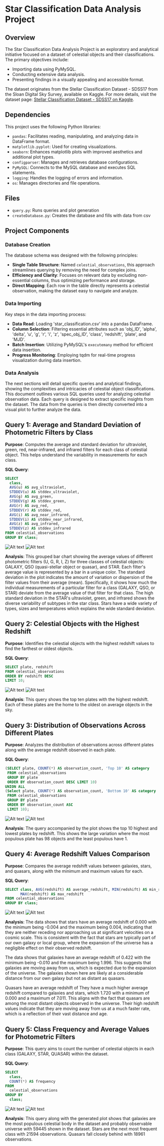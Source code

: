 # Star Classification Data Analysis Project

## Overview

The Star Classification Data Analysis Project is an exploratory and analytical initiative focused on a dataset of celestial objects and their classifications. The primary objectives include:

- Importing data using PyMySQL.
- Conducting extensive data analysis.
- Presenting findings in a visually appealing and accessible format.

The dataset originates from the Stellar Classification Dataset - SDSS17 from the Sloan Digital Sky Survey, available on Kaggle. For more details, visit the dataset page: [Stellar Classification Dataset - SDSS17 on Kaggle](https://www.kaggle.com/datasets/fedesoriano/stellar-classification-dataset-sdss17).

## Dependencies

This project uses the following Python libraries:

- `pandas`: Facilitates reading, manipulating, and analyzing data in DataFrame format.
- `matplotlib.pyplot`: Used for creating visualizations.
- `seaborn`: Enhances matplotlib plots with improved aesthetics and additional plot types.
- `configparser`: Manages and retrieves database configurations.
- `PyMySQL`: Connects to the MySQL database and executes SQL statements.
- `logging`: Handles the logging of errors and information.
- `os`: Manages directories and file operations.

## Files

- `query.py`: Runs queries and plot generation
- `createDatabase.py`: Creates the database and fills with data from csv


## Project Components

### Database Creation

The database schema was designed with the following principles:

- **Single Table Structure**: Named `celestial_observations`, this approach streamlines querying by removing the need for complex joins.
- **Efficiency and Clarity**: Focuses on relevant data by excluding non-essential columns, thus optimizing performance and storage.
- **Direct Mapping**: Each row in the table directly represents a celestial observation, making the dataset easy to navigate and analyze.

### Data Importing

Key steps in the data importing process:

- **Data Read**: Loading 'star_classification.csv' into a pandas DataFrame.
- **Column Selection**: Filtering essential attributes such as 'obj_ID', 'alpha', 'delta', 'u', 'g', 'r', 'i', 'z', 'spec_obj_ID', 'class', 'redshift', 'plate', and 'MJD'.
- **Batch Insertion**: Utilizing PyMySQL's `executemany` method for efficient data insertion.
- **Progress Monitoring**: Employing tqdm for real-time progress visualization during data insertion.

### Data Analysis


The next sections will detail specific queries and analytical findings, showing the complexities and intricacies of celestial object classifications. This document outlines various SQL queries used for analyzing celestial observation data. Each query is designed to extract specific insights from the dataset. The data from the queries is then directly converted into a visual plot to further analyze the data.




## Query 1: Average and Standard Deviation of Photometric Filters by Class

**Purpose**: Computes the average and standard deviation for ultraviolet, green, red, near-infrared, and infrared filters for each class of celestial object. This helps understand the variability in measurements for each class.

**SQL Query**:
```sql
SELECT
  class,
  AVG(u) AS avg_ultraviolet,
  STDDEV(u) AS stddev_ultraviolet,
  AVG(g) AS avg_green,
  STDDEV(g) AS stddev_green,
  AVG(r) AS avg_red,
  STDDEV(r) AS stddev_red,
  AVG(i) AS avg_near_infrared,
  STDDEV(i) AS stddev_near_infrared,
  AVG(z) AS avg_infrared,
  STDDEV(z) AS stddev_infrared
FROM celestial_observations
GROUP BY class;
```
![Alt text](output_screenshots/query1.png)
![Alt text](query_generated_plots/avg_stddev_by_class.png)


**Analysis**: 
This grouped bar chart showing the average values of different photometric filters (U, G, R, I, Z) for three classes of celestial objects: GALAXY, QSO (quasi-stellar object or quasar), and STAR. Each filter's average value is represented by a bar in a unique color. The standard deviation in the plot indicates the amount of variation or dispersion of the filter values from their average (mean). Specifically, it shows how much the individual measurements of a particular filter for a class (GALAXY, QSO, or STAR) deviate from the average value of that filter for that class. The high standard deviation in the STAR's ultraviolet, green, and infrared shows the diverse variability of subtypes in the star class. Stars have a wide variety of types, sizes and temperatures which explains the wide standard deviation.

## Query 2: Celestial Objects with the Highest Redshift

**Purpose**: Identifies the celestial objects with the highest redshift values to find the farthest or oldest objects.

**SQL Query**:
```sql
SELECT plate, redshift
FROM celestial_observations
ORDER BY redshift DESC
LIMIT 10;
```
![Alt text](output_screenshots/query2.png)
![Alt text](query_generated_plots/highest_redshift.png)

**Analysis**: 
This query shows the top ten plates with the highest redshift. Each of these plates are the home to the oldest on average objects in the sky. 

## Query 3: Distribution of Observations Across Different Plates

**Purpose**: Analyzes the distribution of observations across different plates along with the average redshift observed in each plate.

**SQL Query**:
```sql
(SELECT plate, COUNT(*) AS observation_count, 'Top 10' AS category
 FROM celestial_observations 
 GROUP BY plate 
 ORDER BY observation_count DESC LIMIT 10)
UNION ALL
(Select plate, COUNT(*) AS observation_count, 'Bottom 10' AS category
 FROM celestial_observations
 GROUP BY plate
 ORDER BY observation_count ASC
 LIMIT 10);
```
![Alt text](output_screenshots/query3.png)
![Alt text](query_generated_plots/plates_distribution.png)

**Analysis**: 
The query accompanied by the plot shows the top 10 highest and lowest plates by redshift. This shows the large variation where the most populous plate has 98 objects and the least populous have 1.
## Query 4: Average Redshift Values Comparison

**Purpose**: Compares the average redshift values between galaxies, stars, and quasars, along with the minimum and maximum values for each.

**SQL Query**:
```sql
SELECT class, AVG(redshift) AS average_redshift, MIN(redshift) AS min_redshift, 
       MAX(redshift) AS max_redshift 
FROM celestial_observations 
GROUP BY class;
```
![Alt text](output_screenshots/query4.png)
![Alt text](query_generated_plots/avg_redshift_comparison.png)

**Analysis**: 
The data shows that stars have an average redshift of 0.000 with the minimum being -0.004 and the maximum being 0.004, indicating that they are neither receding nor approaching us at significant velocities on a cosmic scale. This is consistent with the fact that stars are typically part of our own galaxy or local group, where the expansion of the universe has a negligible effect on their observed redshift.

The data shows that galaxies have an average redshift of 0.422 with the minimum being -0.010 and the maximum being 1.996. This suggests that galaxies are moving away from us, which is expected due to the expansion of the universe. The galaxies shown here are likely at a considerable distance from our own galaxy but not as distant as quasars.

Quasars have an average redshift of They have a much higher average redshift compared to galaxies and stars, which 1.720 with a minimum of 0.000 and a maximum of 7.011. This aligns with the fact that quasars are among the most distant objects observed in the universe. Their high redshift values indicate that they are moving away from us at a much faster rate, which is a reflection of their vast distance and age.

## Query 5: Class Frequency and Average Values for Photometric Filters

**Purpose**: This query aims to count the number of celestial objects in each class (GALAXY, STAR, QUASAR) within the dataset.

**SQL Query**:
```sql
SELECT
  class,
  COUNT(*) AS frequency
FROM
  celestial_observations
GROUP BY
  class;
```
![Alt text](output_screenshots/query5.png)
![Alt text](query_generated_plots/class_frequency.png)

**Analysis**: 
This query along with the generated plot shows that galaxies are the most populous celestial body in the dataset and probably observable universe with 59445 shown in the dataset. Stars are the next most frequent class with 21594 observations. Quasars fall closely behind with 18961 observations.

